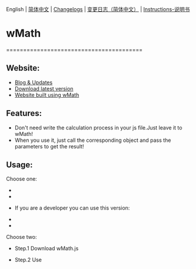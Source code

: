 English | [简体中文](./README_CN.md) | [Changelogs](./ChangeLogs_EN.md) | [变更日志（简体中文）](ChangeLogs_CN.md) | [Instructions-说明书](./Instructions-说明书.md)

# wMath
========================================
## Website:

- [Blog & Updates](https://wmath.wyjs.fun/) 
- [Download latest version](https://download.wmath.wyjs.fun/)
- [Website built using wMath](https://wuyingweb.xyz/)


## Features:

  - Don't need write the calculation process in your js file.Just leave it to wMath!
  - When you use it, just call the corresponding object and pass the parameters to get the result!

## Usage:

Choose one: 
  - <script src="[https://raw.githack.com/Wuyingqwq/wMath/main/Builds/Latest/wMath-Latest-1.3.3.js](url)"> </script> 
  - <script scr="[https://raw.githack.com/Wuyingqwq/wMath/main/Builds/Other-js/algebra-0.2.4.min.js](url)"></script>
  + If you are a developer you can use this version:
  - <script src="[https://raw.githack.com/Wuyingqwq/wMath/main/Builds/Latest/wMath-Debug-1.3.3.js](url)"> </script>
  - <script scr="[https://raw.githack.com/Wuyingqwq/wMath/main/Builds/Other-js/algebra-0.2.4.min.js](url)"></script> 

Choose two: 

  - Step.1 Download wMath.js 

  - Step.2 Use <script> label introduce wMath.js
  

  
## Notices:
  - When you use the eq object,you must introduce Algebra.js.
  - Algebra.js:https://github.com/nicolewhite/algebra.js
